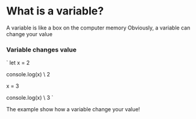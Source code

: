 # What is a variable?

A variable is like a box on the computer memory 
Obviously, a variable can change your value

### Variable changes value 

`
let x = 2   

console.log(x) \\ 2

x = 3
 
console.log(x) \\ 3
`

The example show how a variable change your value!